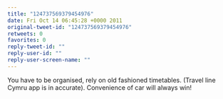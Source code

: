 ```yaml
---
title: "124737569379454976"
date: Fri Oct 14 06:45:28 +0000 2011
original-tweet-id: "124737569379454976"
retweets: 0
favorites: 0
reply-tweet-id: ""
reply-user-id: ""
reply-user-screen-name: ""
---
```

You have to be organised, rely on old fashioned timetables. (Travel line Cymru app is in accurate). Convenience of car will always win!
